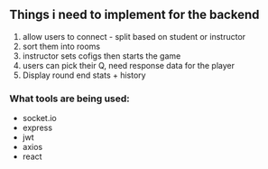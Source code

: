 ## Things i need to implement for the backend

1. allow users to connect - split based on student or instructor
2. sort them into rooms
3. instructor sets cofigs then starts the game
4. users can pick their Q, need response data for the player
5. Display round end stats + history

### What tools are being used:

- socket.io
- express
- jwt
- axios
- react
